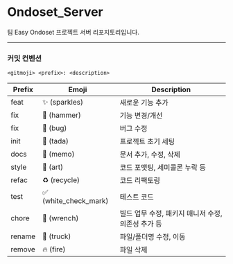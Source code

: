 # Ondoset_Server
팀 Easy Ondoset 프로젝트 서버 리포지토리입니다.

---

### 커밋 컨벤션
`<gitmoji> <prefix>: <description>`

  | Prefix    | Emoji                  | Description                                        |
  |-----------|------------------------|----------------------------------------------------|
  | feat      | ✨ (sparkles)         | 새로운 기능 추가                                   |
  | fix       | 🔨 (hammer)           | 기능 변경/개선                                     | 
  | fix       | 🐛 (bug)              | 버그 수정                                          |
  | init      | 🎉 (tada)             | 프로젝트 초기 세팅                                 |
  | docs      | 📝 (memo)             | 문서 추가, 수정, 삭제                              |
  | style     | 🎨 (art)              | 코드 포맷팅, 세미콜론 누락 등                      |
  | refac     | ♻️ (recycle)          | 코드 리팩토링                                      |
  | test      | ✅ (white_check_mark) | 테스트 코드                                        |
  | chore     | 🔧 (wrench)           | 빌드 업무 수정, 패키지 매니저 수정, 의존성 추가 등 |
  | rename    | 🚚 (truck)            | 파일/폴더명 수정, 이동                             |
  | remove    | 🔥 (fire)             | 파일 삭제                                          |
